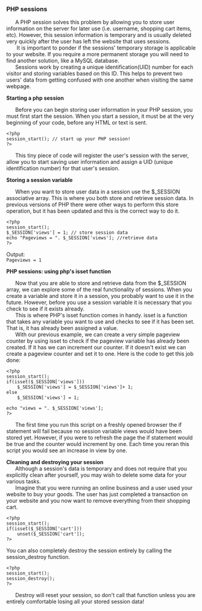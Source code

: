 ### PHP sessions
&nbsp;&nbsp;&nbsp;&nbsp;&nbsp;&nbsp;A PHP session solves this problem by allowing you to store user information on the server for later use (i.e. username, shopping cart items, etc). However, this session information is temporary and is usually deleted very quickly after the user has left the website that uses sessions.<br/>
&nbsp;&nbsp;&nbsp;&nbsp;&nbsp;&nbsp; It is important to ponder if the sessions' temporary storage is applicable to your website. If you require a more permanent storage you will need to find another solution, like a MySQL database.<br/>
&nbsp;&nbsp;&nbsp;&nbsp;&nbsp;&nbsp;Sessions work by creating a unique identification(UID) number for each visitor and storing variables based on this ID. This helps to prevent two users' data from getting confused with one another when visiting the same webpage.

**Starting a php session**

&nbsp;&nbsp;&nbsp;&nbsp;&nbsp;&nbsp;Before you can begin storing user information in your PHP session, you must first start the session. When you start a session, it must be at the very beginning of your code, before any HTML or text is sent.
```
<?php
session_start(); // start up your PHP session! 
?>
```
&nbsp;&nbsp;&nbsp;&nbsp;&nbsp;&nbsp;This tiny piece of code will register the user's session with the server, allow you to start saving user information and assign a UID (unique identification number) for that user's session.

**Storing a session variable**

&nbsp;&nbsp;&nbsp;&nbsp;&nbsp;&nbsp;When you want to store user data in a session use the $_SESSION associative array. This is where you both store and retrieve session data. In previous versions of PHP there were other ways to perform this store operation, but it has been updated and this is the correct way to do it.
```
<?php
session_start(); 
$_SESSION['views'] = 1; // store session data
echo "Pageviews = ". $_SESSION['views']; //retrieve data
?>
```
Output:<br/>
```Pageviews = 1```

**PHP sessions: using php's isset function**

&nbsp;&nbsp;&nbsp;&nbsp;&nbsp;&nbsp;Now that you are able to store and retrieve data from the $_SESSION array, we can explore some of the real functionality of sessions. When you create a variable and store it in a session, you probably want to use it in the future. However, before you use a session variable it is necessary that you check to see if it exists already.<br/>
&nbsp;&nbsp;&nbsp;&nbsp;&nbsp;&nbsp;This is where PHP's isset function comes in handy. isset is a function that takes any variable you want to use and checks to see if it has been set. That is, it has already been assigned a value.<br/>
&nbsp;&nbsp;&nbsp;&nbsp;&nbsp;&nbsp;With our previous example, we can create a very simple pageview counter by using isset to check if the pageview variable has already been created. If it has we can increment our counter. If it doesn't exist we can create a pageview counter and set it to one. Here is the code to get this job done:
```
<?php
session_start();  
if(isset($_SESSION['views']))
    $_SESSION['views'] = $_SESSION['views']+ 1;
else
    $_SESSION['views'] = 1;

echo "views = ". $_SESSION['views']; 
?>
```
&nbsp;&nbsp;&nbsp;&nbsp;&nbsp;&nbsp;The first time you run this script on a freshly opened browser the if statement will fail because no session variable views would have been stored yet. However, if you were to refresh the page the if statement would be true and the counter would increment by one. Each time you reran this script you would see an increase in view by one.

**Cleaning and destroying your session**<br/> &nbsp;&nbsp;&nbsp;&nbsp;&nbsp;&nbsp;Although a session's data is temporary and does not require that you explicitly clean after yourself, you may wish to delete some data for your various tasks.<br/>
&nbsp;&nbsp;&nbsp;&nbsp;&nbsp;&nbsp;Imagine that you were running an online business and a user used your website to buy your goods. The user has just completed a transaction on your website and you now want to remove everything from their shopping cart.
```
<?php
session_start();  
if(isset($_SESSION['cart']))
    unset($_SESSION['cart']); 
?>
```
You can also completely destroy the session entirely by calling the session_destroy function.
```
<?php
session_start(); 
session_destroy();
?>
```
&nbsp;&nbsp;&nbsp;&nbsp;&nbsp;&nbsp;Destroy will reset your session, so don't call that function unless you are entirely comfortable losing all your stored session data!
